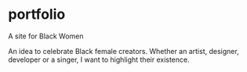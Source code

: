 # portfolio
A site for Black Women

An idea to celebrate Black female creators. Whether an artist, designer, developer or a singer, I want to highlight their existence.
